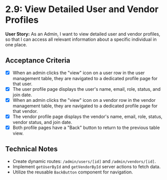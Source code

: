 # 2.9: View Detailed User and Vendor Profiles

**User Story:** As an Admin, I want to view detailed user and vendor profiles, so that I can access all relevant information about a specific individual in one place.

## Acceptance Criteria

- [x] When an admin clicks the "view" icon on a user row in the user management table, they are navigated to a dedicated profile page for that user.
- [x] The user profile page displays the user's name, email, role, status, and join date.
- [x] When an admin clicks the "view" icon on a vendor row in the vendor management table, they are navigated to a dedicated profile page for that vendor.
- [x] The vendor profile page displays the vendor's name, email, role, status, vendor status, and join date.
- [x] Both profile pages have a "Back" button to return to the previous table view.

## Technical Notes

- Create dynamic routes: `/admin/users/[id]` and `/admin/vendors/[id]`.
- Implement `getUserById` and `getVendorById` server actions to fetch data.
- Utilize the reusable `BackButton` component for navigation.

